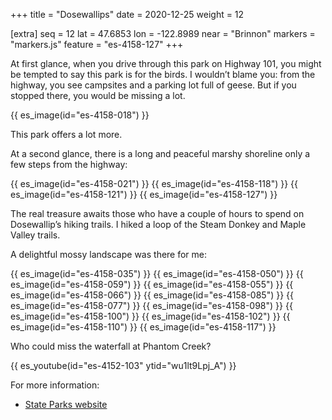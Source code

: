 +++
title = "Dosewallips"
date = 2020-12-25
weight = 12

[extra]
seq = 12
lat = 47.6853
lon = -122.8989
near = "Brinnon"
markers = "markers.js"
feature = "es-4158-127"
+++

At first glance, when you drive through this park on Highway 101, you might be tempted to say this park is for the birds. I wouldn’t blame you: from the highway, you see campsites and a parking lot full of geese. But if you stopped there, you would be missing a lot.

{{ es_image(id="es-4158-018") }}

This park offers a lot more.

At a second glance, there is a long and peaceful marshy shoreline only a few steps from the highway:

{{ es_image(id="es-4158-021") }}
{{ es_image(id="es-4158-118") }}
{{ es_image(id="es-4158-121") }}
{{ es_image(id="es-4158-127") }}

The real treasure awaits those who have a couple of hours to spend on Dosewallip’s hiking trails. I hiked a loop of the Steam Donkey and Maple Valley trails.

A delightful mossy landscape was there for me:

{{ es_image(id="es-4158-035") }}
{{ es_image(id="es-4158-050") }}
{{ es_image(id="es-4158-059") }}
{{ es_image(id="es-4158-055") }}
{{ es_image(id="es-4158-066") }}
{{ es_image(id="es-4158-085") }}
{{ es_image(id="es-4158-077") }}
{{ es_image(id="es-4158-098") }}
{{ es_image(id="es-4158-100") }}
{{ es_image(id="es-4158-102") }}
{{ es_image(id="es-4158-110") }}
{{ es_image(id="es-4158-117") }}

Who could miss the waterfall at Phantom Creek?

{{ es_youtube(id="es-4152-103" ytid="wu1lt9Lpj_A") }}

For more information:

* [State Parks website](https://parks.state.wa.us/499/Dosewallips)
